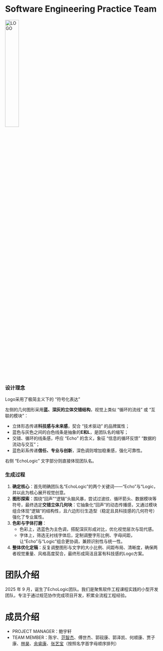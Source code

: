 # Software Engineering Practice Team

<img width="30%" alt="LOGO" src="https://github.com/user-attachments/assets/9b2c5b96-538a-4699-93fd-e070cbd906fd" />

### 设计理念
Logo采用了极简主义下的 “符号化表达”

左侧的几何图形采用**蓝、深灰的立体交错结构**，视觉上类似 “循环的流线” 或 “互联的模块”：

- 立体形态传递**科技感与未来感**，契合 “技术驱动” 的品牌属性；
- 蓝色与灰色之间的白色线条是抽象的**E和L**，是团队名的缩写；
- 交错、循环的线条感，呼应 “Echo” 的含义，象征 “信息的循环反馈” “数据的流动与交互”；
- 蓝色彩系传递**信任、专业与创新**，深色调则增加稳重感，强化可靠性。

 右侧 “EchoLogic” 文字部分则直接体现团队名。

### 生成过程
1. **确定核心**：首先明确团队名“EchoLogic”的两个关键词——“Echo”与“Logic，并以此为核心展开视觉创意。
2. **图形探索**：围绕“回声”“逻辑”头脑风暴，尝试过波纹、循环箭头、数据模块等符号，最终选定**交错立体几何块**：它抽象化“回声”的动态传播感，又通过模块组合体现“逻辑”的结构性，且六边形衍生造型（稳定且具科技感的几何符号）强化了专业属性。
3. **色彩与字体打磨**：
   - 色彩上，选蓝色为主色调，搭配深灰形成对比，优化视觉层次与现代感。
   - 字体上，筛选无衬线字体后，定制调整字形比例、字母间距，让“Echo”与“Logic”组合更协调，兼顾识别性与统一性。
4. **整体优化定稿**：反复调整图形与文字的大小比例、间距布局、清晰度，确保两者视觉重量、风格高度契合，最终形成简洁且富有科技感的Logo方案。

# 团队介绍
2025 年 9 月，诞生了EchoLogic团队。我们是聚焦软件工程课程实践的小型开发团队，专注于通过规范协作完成项目开发，积累全流程工程经验。

# 成员介绍
- PROJECT MANAGER：鲍宇轩
- TEAM MEMBER：陈宇、[范智杰](members\102301340范智杰\个人简介.md)、傅世杰、郭砚康、郭泽凯、何顺康、贾子康、[林昊](members\102301328林昊\README.md)、[余睿康](members\102301316-余睿康\hambertier.md)、[张艺宝](members\102301311张艺宝\个人简介.md)（按照名字首字母顺序排列）
